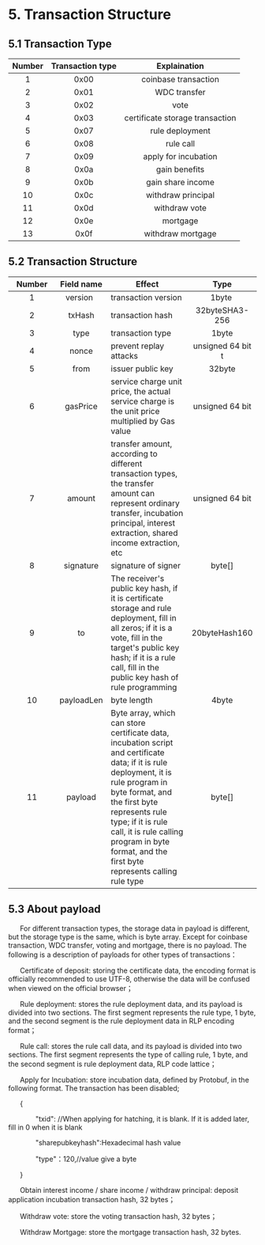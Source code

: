 # 5. Transaction Structure
## 5.1 Transaction Type

| Number | Transaction type|Explaination
| :----:|:----:|:----:
| 1 | 0x00|coinbase transaction
| 2 | 0x01|WDC transfer
| 3 | 0x02|vote
| 4 | 0x03|certificate storage transaction
| 5 | 0x07|rule deployment
| 6 | 0x08|rule call
| 7 | 0x09|apply for incubation
| 8 | 0x0a|gain benefits
| 9 | 0x0b|gain share income
| 10 | 0x0c|withdraw principal
| 11 | 0x0d|withdraw  vote
| 12 | 0x0e|mortgage
| 13 | 0x0f|withdraw mortgage

##  5.2 Transaction Structure

| <div style="width:60pt">Number</div> | Field name|Effect|Type
| :----:|:----:|---|:----:|
|1| <div style="width:60pt">version</div>|transaction version|<div style="width:90pt">1byte</div>
| 2 | txHash |transaction hash|32byteSHA3-256
| 3 |type|transaction type|1byte
| 4 |nonce|prevent replay attacks|unsigned 64 bit t
| 5|from|issuer public key|32byte
| 6|gasPrice|service charge unit price, the actual service charge is the unit price multiplied by Gas value|unsigned 64 bit
| 7|amount|transfer amount, according to different transaction types, the transfer amount can represent ordinary transfer, incubation principal, interest extraction, shared income extraction, etc|unsigned 64 bit
| 8|signature|signature of signer|byte[]
| 9|to|The receiver's public key hash, if it is certificate storage and rule deployment, fill in all zeros; if it is a vote, fill in the target's public key hash; if it is a rule call, fill in the public key hash of rule programming|20byteHash160
| 10|payloadLen|byte length|4byte
| 11|payload|Byte array, which can store certificate data, incubation script and certificate data; if it is rule deployment, it is rule program in byte format, and the first byte represents rule type; if it is rule call, it is rule calling program in byte format, and the first byte represents calling rule type|byte[]

##  5.3 About payload
&#160;&#160;&#160;&#160;&#160;&#160;For different transaction types, the storage data in payload is different, but the storage type is the same, which is byte array. Except for coinbase transaction, WDC transfer, voting and mortgage, there is no payload. The following is a description of payloads for other types of transactions：

&#160;&#160;&#160;&#160;&#160;&#160;Certificate of deposit: storing the certificate data, the encoding format is officially recommended to use UTF-8, otherwise the data will be confused when viewed on the official browser；

&#160;&#160;&#160;&#160;&#160;&#160;Rule deployment: stores the rule deployment data, and its payload is divided into two sections. The first segment represents the rule type, 1 byte, and the second segment is the rule deployment data in RLP encoding format；

&#160;&#160;&#160;&#160;&#160;&#160;Rule call: stores the rule call data, and its payload is divided into two sections. The first segment represents the type of calling rule, 1 byte, and the second segment is rule deployment data, RLP code lattice；

&#160;&#160;&#160;&#160;&#160;&#160;Apply for Incubation: store incubation data, defined by Protobuf, in the following format. The transaction has been disabled;

&#160;&#160;&#160;&#160;&#160;&#160;{

&#160;&#160;&#160;&#160;&#160;&#160; &#160;&#160;&#160;&#160;&#160;&#160;   "txid": //When applying for hatching, it is blank. If it is added later, fill in 0 when it is blank

&#160;&#160;&#160;&#160;&#160;&#160; &#160;&#160;&#160;&#160;&#160;&#160;    "sharepubkeyhash":Hexadecimal hash value

&#160;&#160;&#160;&#160;&#160;&#160; &#160;&#160;&#160;&#160;&#160;&#160;    "type"：120,//value give a byte

&#160;&#160;&#160;&#160;&#160;&#160;}

&#160;&#160;&#160;&#160;&#160;&#160;Obtain interest income / share income / withdraw principal: deposit application incubation transaction hash, 32 bytes；

&#160;&#160;&#160;&#160;&#160;&#160;Withdraw vote: store the voting transaction hash, 32 bytes；

&#160;&#160;&#160;&#160;&#160;&#160;Withdraw Mortgage: store the mortgage transaction hash, 32 bytes.

